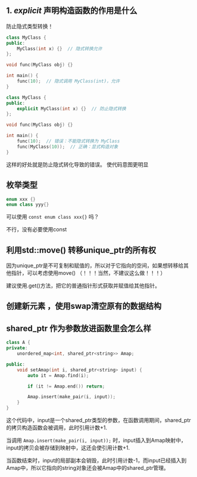 ## 1. *explicit* 声明构造函数的作用是什么
防止隐式类型转换！
```cpp
class MyClass {
public:
    MyClass(int x) {}  // 隐式转换允许
};

void func(MyClass obj) {}

int main() {
    func(10);  // 隐式调用 MyClass(int)，允许
}
```

```cpp
class MyClass {
public:
    explicit MyClass(int x) {}  // 防止隐式转换
};

void func(MyClass obj) {}

int main() {
    func(10);  // 错误：不能隐式转换为 MyClass
    func(MyClass(10));  // 正确：显式构造对象
}
```
这样的好处就是防止隐式转化导致的错误。
使代码意图更明显

## 枚举类型
```cpp
enum xxx {}
enum class yyy{}
```
可以使用 ```const enum class xxx{}``` 吗？

不行，没有必要使用const

## 利用std::move() 转移unique_ptr的所有权
因为unique_ptr是不可复制和赋值的，所以对于它指向的空间，如果想转移给其他指针，可以考虑使用move() （！！！当然，不建议这么做！！！）

建议使用.get()方法，把它的普通指针形式获取并赋值给其他指针。

## 创建新元素 ，使用swap清空原有的数据结构

## shared_ptr 作为参数放进函数里会怎么样
```cpp
class A {
private:
    unordered_map<int, shared_ptr<string>> Amap;

public:
    void setAmap(int i, shared_ptr<string> input) {
        auto it = Amap.find(i);

        if (it != Amap.end()) return;

        Amap.insert(make_pair(i, input));
    }
}
```
这个代码中，input是一个shared_ptr类型的参数，在函数调用期间，shared_ptr的拷贝构造函数会被调用，此时引用计数+1.

当调用 `Amap.insert(make_pair(i, input));` 时，input插入到Amap映射中，input的拷贝会被存储到映射中，这还会使引用计数+1.

当函数结束时，input的局部副本会销毁，此时引用计数-1，而input已经插入到Amap中，所以它指向的string对象还会被Amap中的shared_ptr管理。

## 